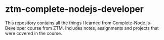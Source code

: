 # ztm-complete-nodejs-developer
This repository contains all the things I learned from Complete-Node.js-Developer course from ZTM. Includes notes, assignments and projects that were covered in the course.
